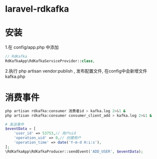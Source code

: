 # laravel-rdkafka

# 安装
1.在 config/app.php 中添加
```php
// RdKafka
RdKafkaApp\RdKafkaServiceProvider::class,
```

2.执行 php artisan vendor:publish , 发布配置文件, 在config中会新增文件kafka.php

# 消费事件
```sh
php artisan rdkafka:consumer 消费者id > kafka.log 2>&1 &
php artisan rdkafka:consumer consumer_client_add > kafka.log 2>&1 &
```

```php
# 发送事件
$eventData = [
    'user_id' => 53753,// 用户uid
    'operation_uid' => 0,// 创建用户
    'operation_time' => date('Y-m-d H:i:s'),
];
\RdKafkaApp\RdKafkaProducer::sendEvent('ADD_USER', $eventData);
```